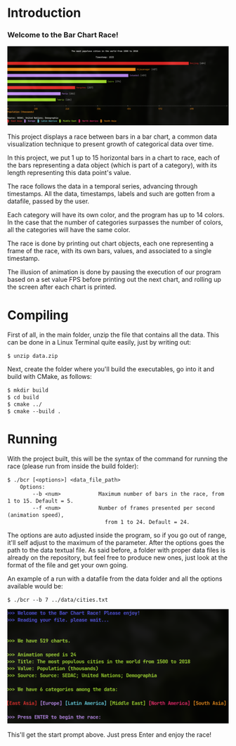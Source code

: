 # Introduction

<!-- TODO -->
### Welcome to the Bar Chart Race!

<img src="./screenshots/frame_1.png">

This project displays a race between bars in a bar chart, a common data visualization technique to present growth
of categorical data over time.

In this project, we put 1 up to 15 horizontal bars in a chart to race,
each of the bars representing a data object (which is part of a category), with its length representing this data point's value.

The race follows the data in a temporal series, advancing through timestamps. All the data, timestamps, labels and such are gotten from
a datafile, passed by the user.

Each category will have its own color, and the program has up to 14 colors. In the case that the number of categories surpasses the number of colors, all the categories will have the same color.

The race is done by printing out chart objects, each one representing a frame of the race, with its own bars, values, and associated to a single timestamp.

The illusion of animation is done by pausing the execution of our program based on a set value FPS before printing out the next chart, and rolling up the screen after each chart is printed.

# Compiling

First of all, in the main folder, unzip the file that contains all the data. This can be done in a Linux Terminal quite easily, just by writing out: 

```console
$ unzip data.zip
```

Next, create the folder where you'll build the executables, go into it and build with CMake, as follows:

 ```console
$ mkdir build
$ cd build
$ cmake ../
$ cmake --build .
 ```

# Running

With the project built, this will be the syntax of the command for running the race (please run from inside the build folder): 

```console
$ ./bcr [<options>] <data_file_path>
    Options:
        --b <num>            Maximum number of bars in the race, from 1 to 15. Default = 5.
        --f <num>            Number of frames presented per second (animation speed), 
                               from 1 to 24. Default = 24.
```
The options are auto adjusted inside the program, so if you go out of range, it'll self adjust to the maximum of the parameter. After the options goes the path to the data textual file.
As said before, a folder with proper data files is already on the repository, but feel free to produce new ones, just look at the format of the file and get your own going.

An example of a run with a datafile from the data folder and all the options available would be: 

```console
$ ./bcr --b 7 ../data/cities.txt
```
<img src="./screenshots/start_prompt.png" width="1200px">

This'll get the start prompt above. Just press Enter and enjoy the race!
